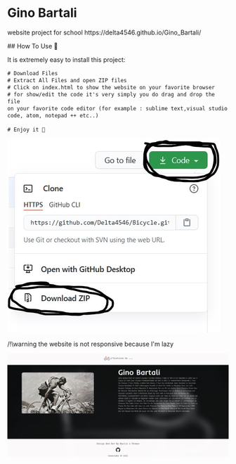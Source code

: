 # Gino Bartali

<p>website project for school https://delta4546.github.io/Gino_Bartali/</p>
## How To Use 🤔

It is extremely easy to install this project:

```
# Download Files
# Extract All Files and open ZIP files
# Click on index.html to show the website on your favorite browser 
# for show/edit the code it's very simply you do drag and drop the file 
on your favorite code editor (for example : sublime text,visual studio code, atom, notepad ++ etc..)

# Enjoy it 🎉
```

<img src="./img/img.jpg">

<p>/!\warning the website is not responsive because I'm lazy</p>

<img src="./img/2.jpg">

